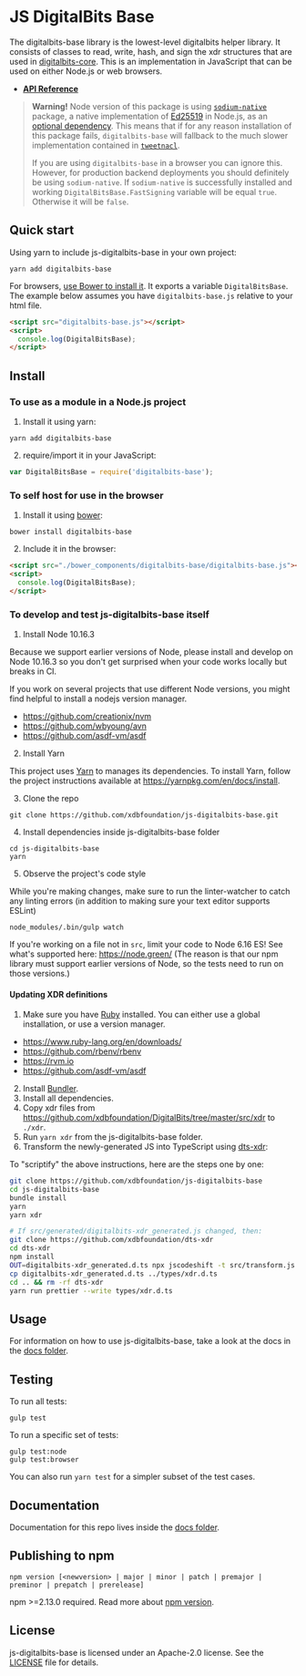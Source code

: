# JS DigitalBits Base

The digitalbits-base library is the lowest-level digitalbits helper library. It consists
of classes to read, write, hash, and sign the xdr structures that are used in
[digitalbits-core](https://github.com/xdbfoundation/DigitalBits). This is an
implementation in JavaScript that can be used on either Node.js or web browsers.

- **[API Reference](https://xdbfoundation.github.io/js-digitalbits-base/)**

> **Warning!** Node version of this package is using [`sodium-native`](https://www.npmjs.com/package/sodium-native) package, a native implementation of [Ed25519](https://ed25519.cr.yp.to/) in Node.js, as an [optional dependency](https://docs.npmjs.com/files/package.json#optionaldependencies).
> This means that if for any reason installation of this package fails, `digitalbits-base` will fallback to the much slower implementation contained in [`tweetnacl`](https://www.npmjs.com/package/tweetnacl).
>
> If you are using `digitalbits-base` in a browser you can ignore this. However, for production backend deployments you should definitely be using `sodium-native`.
> If `sodium-native` is successfully installed and working
> `DigitalBitsBase.FastSigning` variable will be equal `true`. Otherwise it will be
> `false`.

## Quick start

Using yarn to include js-digitalbits-base in your own project:

```shell
yarn add digitalbits-base
```

For browsers, [use Bower to install it](#to-use-in-the-browser). It exports a
variable `DigitalBitsBase`. The example below assumes you have `digitalbits-base.js`
relative to your html file.

```html
<script src="digitalbits-base.js"></script>
<script>
  console.log(DigitalBitsBase);
</script>
```

## Install

### To use as a module in a Node.js project

1. Install it using yarn:

```shell
yarn add digitalbits-base
```

2. require/import it in your JavaScript:

```js
var DigitalBitsBase = require('digitalbits-base');
```

### To self host for use in the browser

1. Install it using [bower](http://bower.io):

```shell
bower install digitalbits-base
```

2. Include it in the browser:

```html
<script src="./bower_components/digitalbits-base/digitalbits-base.js"></script>
<script>
  console.log(DigitalBitsBase);
</script>
```

### To develop and test js-digitalbits-base itself

1. Install Node 10.16.3

Because we support earlier versions of Node, please install and develop on Node 10.16.3 so you don't get surprised when your code works locally but breaks in CI.

If you work on several projects that use different Node versions, you might find helpful to install a nodejs version manager.

- https://github.com/creationix/nvm
- https://github.com/wbyoung/avn
- https://github.com/asdf-vm/asdf

2. Install Yarn

This project uses [Yarn](https://yarnpkg.com/) to manages its dependencies. To install Yarn, follow the project instructions available at https://yarnpkg.com/en/docs/install.

3. Clone the repo

```shell
git clone https://github.com/xdbfoundation/js-digitalbits-base.git
```

4. Install dependencies inside js-digitalbits-base folder

```shell
cd js-digitalbits-base
yarn
```

5. Observe the project's code style

While you're making changes, make sure to run the linter-watcher to catch any
linting errors (in addition to making sure your text editor supports ESLint)

```shell
node_modules/.bin/gulp watch
```

If you're working on a file not in `src`, limit your code to Node 6.16 ES! See
what's supported here: https://node.green/ (The reason is that our npm library
must support earlier versions of Node, so the tests need to run on those
versions.)

#### Updating XDR definitions

1. Make sure you have [Ruby](https://www.ruby-lang.org/en/) installed. You can
   either use a global installation, or use a version manager.

- https://www.ruby-lang.org/en/downloads/
- https://github.com/rbenv/rbenv
- https://rvm.io
- https://github.com/asdf-vm/asdf

2. Install [Bundler](https://bundler.io).
3. Install all dependencies.
4. Copy xdr files from
   https://github.com/xdbfoundation/DigitalBits/tree/master/src/xdr to `./xdr`.
5. Run `yarn xdr` from the js-digitalbits-base folder.
6. Transform the newly-generated JS into TypeScript using [dts-xdr](https://github.com/xdbfoundation/dts-xdr):

To "scriptify" the above instructions, here are the steps one by one:

```bash
git clone https://github.com/xdbfoundation/js-digitalbits-base
cd js-digitalbits-base
bundle install
yarn
yarn xdr

# If src/generated/digitalbits-xdr_generated.js changed, then:
git clone https://github.com/xdbfoundation/dts-xdr
cd dts-xdr
npm install
OUT=digitalbits-xdr_generated.d.ts npx jscodeshift -t src/transform.js ../src/generated/digitalbits-xdr_generated.js
cp digitalbits-xdr_generated.d.ts ../types/xdr.d.ts
cd .. && rm -rf dts-xdr
yarn run prettier --write types/xdr.d.ts
```

## Usage

For information on how to use js-digitalbits-base, take a look at the docs in the
[docs folder](./docs).

## Testing

To run all tests:

```shell
gulp test
```

To run a specific set of tests:

```shell
gulp test:node
gulp test:browser
```

You can also run `yarn test` for a simpler subset of the test cases.

## Documentation

Documentation for this repo lives inside the [docs folder](./docs).

## Publishing to npm

```
npm version [<newversion> | major | minor | patch | premajor | preminor | prepatch | prerelease]
```

npm >=2.13.0 required. Read more about
[npm version](https://docs.npmjs.com/cli/version).

## License

js-digitalbits-base is licensed under an Apache-2.0 license. See the
[LICENSE](./LICENSE) file for details.
